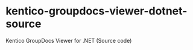 kentico-groupdocs-viewer-dotnet-source
======================================

Kentico GroupDocs Viewer for .NET (Source code)
